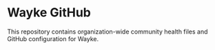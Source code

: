 # Wayke GitHub

This repository contains organization-wide community health files and GitHub configuration for Wayke.
